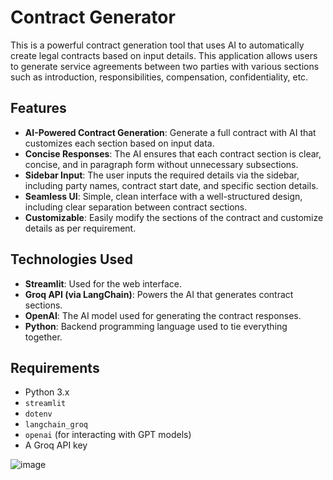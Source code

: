 #  Contract Generator

This is a powerful contract generation tool that uses AI to automatically create legal contracts based on input details. This application allows users to generate service agreements between two parties with various sections such as introduction, responsibilities, compensation, confidentiality, etc.

## Features

- **AI-Powered Contract Generation**: Generate a full contract with AI that customizes each section based on input data.
- **Concise Responses**: The AI ensures that each contract section is clear, concise, and in paragraph form without unnecessary subsections.
- **Sidebar Input**: The user inputs the required details via the sidebar, including party names, contract start date, and specific section details.
- **Seamless UI**: Simple, clean interface with a well-structured design, including clear separation between contract sections.
- **Customizable**: Easily modify the sections of the contract and customize details as per requirement.

## Technologies Used

- **Streamlit**: Used for the web interface.
- **Groq API (via LangChain)**: Powers the AI that generates contract sections.
- **OpenAI**: The AI model used for generating the contract responses.
- **Python**: Backend programming language used to tie everything together.

## Requirements

- Python 3.x
- `streamlit`
- `dotenv`
- `langchain_groq`
- `openai` (for interacting with GPT models)
- A Groq API key

![image](https://github.com/user-attachments/assets/31cec0b1-4470-4be0-af8d-4374b52cc19d)

